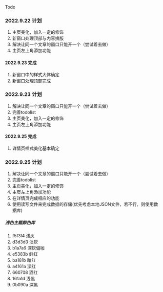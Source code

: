 Todo
### 2022.9.22 计划
1. 主页美化，加入一定的修饰
2. 新窗口处理顶部与内容排版
3. 解决让同一个文章的窗口只能开一个（尝试着去做）
4. 主页左上角添加功能

#### 2022.9.23 完成
1. 新窗口中的样式大体确定
2. 新窗口处理顶部完成

### 2022.9.23 计划
1. 解决让同一个文章的窗口只能开一个（尝试着去做）
2. 完善todolist
3. 主页美化，加入一定的修饰
4. 主页左上角添加功能

#### 2022.9.25 完成
1. 详情页样式美化基本确定

### 2022.9.25 计划
1. 解决让同一个文章的窗口只能开一个（尝试着去做）
2. 完善todolist
3. 主页美化，加入一定的修饰
4. 主页左上角添加功能
5. 在详情页完成相应的功能
6. 使用读写文件来完成数据的存储(优先考虑本地JSON文件，若不行，则使用数据库)

##### 浅色主题颜色库
1. f5f3f4   浅灰
2. d3d3d3   淡灰
3. b1a7a6   深灰偏咖
4. e5383b   鲜红
5. ba181b   暗红
6. a4161a   深红
7. 660708   酒红
8. 161a1d   浅黑
9. 0b090a   深黑